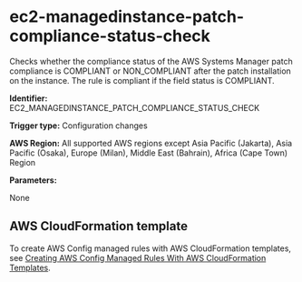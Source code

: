 # ec2\-managedinstance\-patch\-compliance\-status\-check<a name="ec2-managedinstance-patch-compliance-status-check"></a>

Checks whether the compliance status of the AWS Systems Manager patch compliance is COMPLIANT or NON\_COMPLIANT after the patch installation on the instance\. The rule is compliant if the field status is COMPLIANT\. 

**Identifier:** EC2\_MANAGEDINSTANCE\_PATCH\_COMPLIANCE\_STATUS\_CHECK

**Trigger type:** Configuration changes

**AWS Region:** All supported AWS regions except Asia Pacific \(Jakarta\), Asia Pacific \(Osaka\), Europe \(Milan\), Middle East \(Bahrain\), Africa \(Cape Town\) Region

**Parameters:**

None  

## AWS CloudFormation template<a name="w76aac11c31c17b7d177c15"></a>

To create AWS Config managed rules with AWS CloudFormation templates, see [Creating AWS Config Managed Rules With AWS CloudFormation Templates](aws-config-managed-rules-cloudformation-templates.md)\.